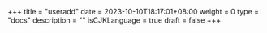+++
title = "useradd"
date = 2023-10-10T18:17:01+08:00
weight = 0
type = "docs"
description = ""
isCJKLanguage = true
draft = false
+++